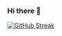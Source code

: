 ### Hi there 👋
[![GitHub Streak](https://github-readme-streak-stats.herokuapp.com?user=kwiats&theme=dark&hide_border=true)](https://git.io/streak-stats)



<!--
**kwiats/kwiats** is a ✨ _special_ ✨ repository because its `README.md` (this file) appears on your GitHub profile.

Here are some ideas to get you started:

- 🔭 I’m currently working on ...
- 🌱 I’m currently learning ...
- 👯 I’m looking to collaborate on ...
- 🤔 I’m looking for help with ...
- 💬 Ask me about ...
- 📫 How to reach me: ...
- 😄 Pronouns: ...
- ⚡ Fun fact: ...
-->

